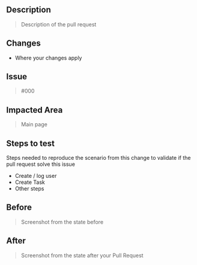 ## Description

> Description of the pull request

## Changes

- Where your changes apply

## Issue

> #000

## Impacted Area

> Main page

## Steps to test

Steps needed to reproduce the scenario from this change to validate if the pull request solve this issue

- Create / log user
- Create Task
- Other steps

## Before
> Screenshot from the state before

## After
> Screenshot from the state after your Pull Request
